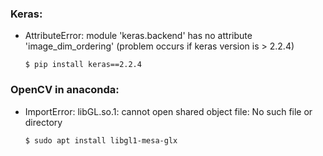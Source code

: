 
### Keras:

* AttributeError: module 'keras.backend' has no attribute 'image_dim_ordering' 
	(problem occurs if keras version is > 2.2.4)

	```$ pip install keras==2.2.4```

### OpenCV in anaconda:

* ImportError: libGL.so.1: cannot open shared object file: No such file or directory

	```$ sudo apt install libgl1-mesa-glx```
